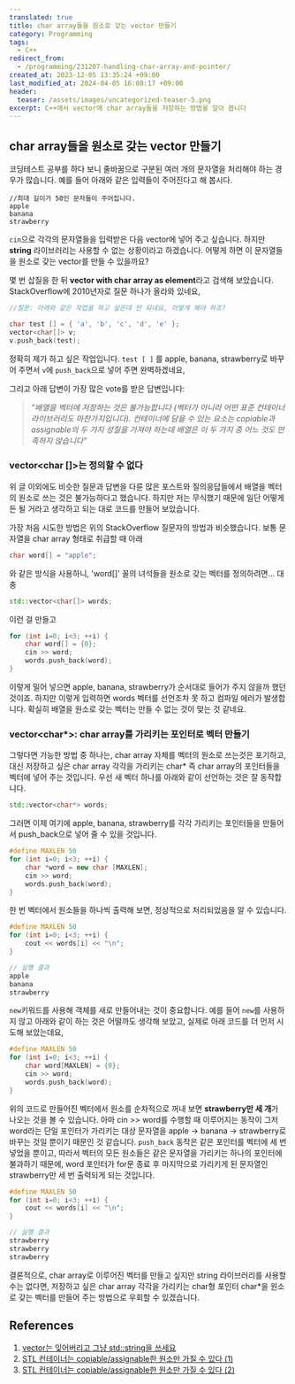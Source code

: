 ```yaml
---
translated: true
title: char array들을 원소로 갖는 vector 만들기
category: Programming
tags:
  - C++
redirect_from:
  - /programming/231207-handling-char-array-and-pointer/
created_at: 2023-12-05 13:35:24 +09:00
last_modified_at: 2024-04-05 16:08:17 +09:00
header:
  teaser: /assets/images/uncategorized-teaser-5.png
excerpt: C++에서 vector에 char array들을 저장하는 방법을 알아 봅니다
---
```


## char array들을 원소로 갖는 vector 만들기

코딩테스트 공부를 하다 보니 줄바꿈으로 구분된 여러 개의 문자열을 처리해야 하는 경우가 많습니다. 예를 들어 아래와 같은 입력들이 주어진다고 해 봅시다.

```
//최대 길이가 50인 문자들이 주어집니다.
apple
banana
strawberry
```

`cin`으로 각각의 문자열들을 입력받은 다음 vector에 넣어 주고 싶습니다. 하지만 **string** 라이브러리는 사용할 수 없는 상황이라고 하겠습니다. 어떻게 하면 이 문자열들을 원소로 갖는 vector를 만들 수 있을까요?

몇 번 삽질을 한 뒤 **vector with char array as element**라고 검색해 보았습니다. StackOverflow에 2010년자로 질문 하나가 올라와 있네요,

```cpp
//질문: 아래와 같은 작업을 하고 싶은데 안 되네요, 어떻게 해야 하죠?

char test [] = { 'a', 'b', 'c', 'd', 'e' };
vector<char[]> v;
v.push_back(test);
```

정확히 제가 하고 싶은 작업입니다.  `test [ ]` 를 apple, banana, strawberry로 바꾸어 주면서 `v`에 `push_back`으로 넣어 주면 완벽하겠네요,

그리고 아래 답변이 가장 많은 vote를 받은 답변입니다:

> *"배열을 벡터에 저장하는 것은 불가능합니다 (벡터가 아니라 어떤 표준 컨테이너 라이브러리도 마찬가지입니다). 컨테이너에 담을 수 있는 요소는 copiable과 assignable의 두 가지 성질을 가져야 하는데 배열은 이 두 가지 중 어느 것도 만족하지 않습니다"*

### vector<char []>는 정의할 수 없다

위 글 이외에도 비슷한 질문과 답변을 다룬 많은 포스트와 질의응답들에서 배열을 벡터의 원소로 쓰는 것은 불가능하다고 했습니다. 하지만 저는 무식했기 때문에 일단 어떻게든 될 거라고 생각하고 되는 대로 코드를 만들어 보았습니다.

가장 처음 시도한 방법은 위의 StackOverflow 질문자의 방법과 비슷했습니다. 보통 문자열을 char array 형태로 취급할 때 아래

```cpp
char word[] = "apple";
```

와 같은 방식을 사용하니, 'word[]' 꼴의 녀석들을 원소로 갖는 벡터를 정의하려면... 대충

```cpp
std::vector<char[]> words;
```

이런 걸 만들고

```cpp
for (int i=0; i<3; ++i) {
    char word[] = {0};
    cin >> word;
    words.push_back(word);
}
```

이렇게 밀어 넣으면 apple, banana, strawberry가 순서대로 들어가 주지 않을까 했던 것이죠. 하지만 이렇게 입력하면 words 벡터를 선언조차 못 하고 컴파일 에러가 발생합니다. 확실히 배열을 원소로 갖는 벡터는 만들 수 없는 것이 맞는 것 같네요.

### vector<char*>: char array를 가리키는 포인터로 벡터 만들기

그렇다면 가능한 방법 중 하나는, char array 자체를 벡터의 원소로 쓰는것은 포기하고, 대신 저장하고 싶은 char array 각각을 가리키는 char* 즉 char array의 포인터들을 벡터에 넣어 주는 것입니다. 우선 새 벡터 하나를 아래와 같이 선언하는 것은 잘 동작합니다.

```cpp
std::vector<char*> words;
```

그러면 이제 여기에 apple, banana, strawberry를 각각 가리키는 포인터들을 만들어서 push_back으로 넣어 줄 수 있을 것입니다.

```cpp
#define MAXLEN 50
for (int i=0; i<3; ++i) {
    char *word = new char [MAXLEN];
    cin >> word;
    words.push_back(word);
}
```

한 번 벡터에서 원소들을 하나씩 출력해 보면, 정상적으로 처리되었음을 알 수 있습니다.

```cpp
#define MAXLEN 50
for (int i=0; i<3; ++i) {
    cout << words[i] << "\n";
}

// 실행 결과
apple
banana
strawberry
```

`new`키워드를 사용해 객체를 새로 만들어내는 것이 중요합니다. 예를 들어 `new`를 사용하지 않고 아래와 같이 하는 것은 어떨까도 생각해 보았고, 실제로 아래 코드를 더 먼저 시도해 보았는데요,

```cpp
#define MAXLEN 50
for (int i=0; i<3; ++i) {
    char word[MAXLEN] = {0};
    cin >> word;
    words.push_back(word);
}
```

위의 코드로 만들어진 벡터에서 원소를 순차적으로 꺼내 보면 **strawberry만 세 개**가 나오는 것을 볼 수 있습니다. 아마 cin >> word를 수행할 때 이루어지는 동작이 그저 word라는 단일 포인터가 가리키는 대상 문자열을 apple -> banana -> strawberry로 바꾸는 것일 뿐이기 때문인 것 같습니다. `push_back` 동작은 같은 포인터를 벡터에 세 번 넣었을 뿐이고, 따라서 벡터의 모든 원소들은 같은 문자열을 가리키는 하나의 포인터에 불과하기 때문에, word 포인터가 for문 종료 후 마지막으로 가리키게 된 문자열인 strawberry만 세 번 출력되게 되는 것입니다.

```cpp
#define MAXLEN 50
for (int i=0; i<3; ++i) {
    cout << words[i] << "\n";
}

// 실행 결과
strawberry
strawberry
strawberry
```

결론적으로, char array로 이루어진 벡터를 만들고 싶지만 string 라이브러리를 사용할 수는 없다면, 저장하고 싶은 char array 각각을 가리키는 char형 포인터 char*을 원소로 갖는 벡터를 만들어 주는 방법으로 우회할 수 있겠습니다.

## References

1. [vector는 잊어버리고 그냥 std::string을 쓰세요](https://stackoverflow.com/questions/2392308/c-vector-of-char-array)
2. [STL 컨테이너는 copiable/assignable한 원소만 가질 수 있다 (1)](https://itecnote.com/tecnote/c-vector-of-char-array/)
3. [STL 컨테이너는 copiable/assignable한 원소만 가질 수 있다 (2)](https://copyprogramming.com/howto/c-vector-of-char-array)